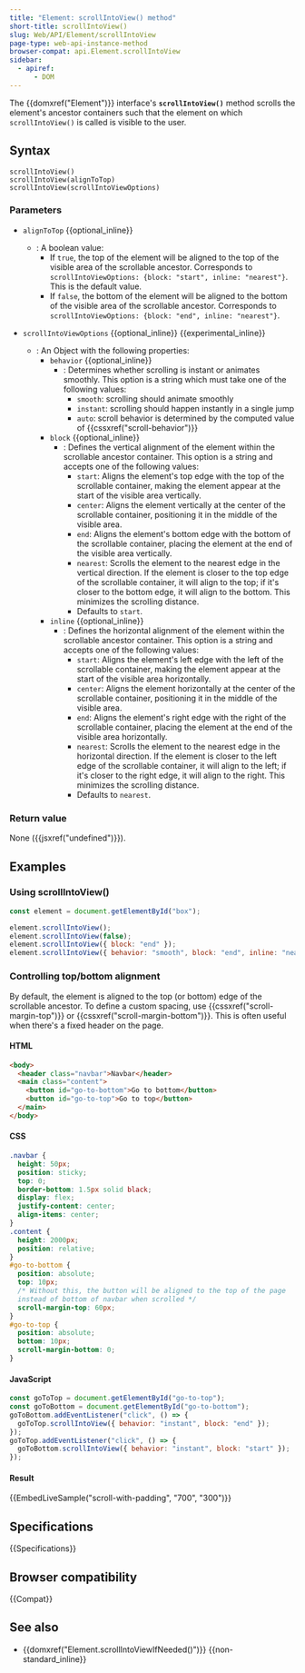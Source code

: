 ```yaml
---
title: "Element: scrollIntoView() method"
short-title: scrollIntoView()
slug: Web/API/Element/scrollIntoView
page-type: web-api-instance-method
browser-compat: api.Element.scrollIntoView
sidebar:
  - apiref:
      - DOM
---
```


The {{domxref("Element")}} interface's
**`scrollIntoView()`** method scrolls the element's ancestor
containers such that the element on which `scrollIntoView()` is called is
visible to the user.

## Syntax

```js-nolint
scrollIntoView()
scrollIntoView(alignToTop)
scrollIntoView(scrollIntoViewOptions)
```

### Parameters

- `alignToTop` {{optional_inline}}
  - : A boolean value:
    - If `true`, the top of the element will be aligned to the top of the
      visible area of the scrollable ancestor. Corresponds to
      `scrollIntoViewOptions: {block: "start", inline: "nearest"}`. This is
      the default value.
    - If `false`, the bottom of the element will be aligned to the bottom
      of the visible area of the scrollable ancestor. Corresponds to
      `scrollIntoViewOptions: {block: "end", inline: "nearest"}`.

- `scrollIntoViewOptions` {{optional_inline}}
  {{experimental_inline}}
  - : An Object with the following properties:
    - `behavior` {{optional_inline}}
      - : Determines whether scrolling is instant or animates smoothly. This option is a string which must take one of the following values:
        - `smooth`: scrolling should animate smoothly
        - `instant`: scrolling should happen instantly in a single jump
        - `auto`: scroll behavior is determined by the computed value of {{cssxref("scroll-behavior")}}
    - `block` {{optional_inline}}
      - : Defines the vertical alignment of the element within the scrollable ancestor container. This option is a string and accepts one of the following values:
        - `start`: Aligns the element's top edge with the top of the scrollable container, making the element appear at the start of the visible area vertically.
        - `center`: Aligns the element vertically at the center of the scrollable container, positioning it in the middle of the visible area.
        - `end`: Aligns the element's bottom edge with the bottom of the scrollable container, placing the element at the end of the visible area vertically.
        - `nearest`: Scrolls the element to the nearest edge in the vertical direction. If the element is closer to the top edge of the scrollable container, it will align to the top; if it's closer to the bottom
          edge, it will align to the bottom. This minimizes the scrolling distance.
        - Defaults to `start`.
    - `inline` {{optional_inline}}
      - : Defines the horizontal alignment of the element within the scrollable ancestor container. This option is a string and accepts one of the following values:
        - `start`: Aligns the element's left edge with the left of the scrollable container, making the element appear at the start of the visible area horizontally.
        - `center`: Aligns the element horizontally at the center of the scrollable container, positioning it in the middle of the visible area.
        - `end`: Aligns the element's right edge with the right of the scrollable container, placing the element at the end of the visible area horizontally.
        - `nearest`: Scrolls the element to the nearest edge in the horizontal direction. If the element is closer to the left edge of the scrollable container, it will align to the left; if it's closer to the right edge, it will align to the right. This minimizes the scrolling distance.
        - Defaults to `nearest`.

### Return value

None ({{jsxref("undefined")}}).

## Examples

### Using scrollIntoView()

```js
const element = document.getElementById("box");

element.scrollIntoView();
element.scrollIntoView(false);
element.scrollIntoView({ block: "end" });
element.scrollIntoView({ behavior: "smooth", block: "end", inline: "nearest" });
```

### Controlling top/bottom alignment

By default, the element is aligned to the top (or bottom) edge of the scrollable ancestor. To define a custom spacing, use {{cssxref("scroll-margin-top")}} or {{cssxref("scroll-margin-bottom")}}. This is often useful when there's a fixed header on the page.

#### HTML

```html
<body>
  <header class="navbar">Navbar</header>
  <main class="content">
    <button id="go-to-bottom">Go to bottom</button>
    <button id="go-to-top">Go to top</button>
  </main>
</body>
```

#### CSS

```css
.navbar {
  height: 50px;
  position: sticky;
  top: 0;
  border-bottom: 1.5px solid black;
  display: flex;
  justify-content: center;
  align-items: center;
}
.content {
  height: 2000px;
  position: relative;
}
#go-to-bottom {
  position: absolute;
  top: 10px;
  /* Without this, the button will be aligned to the top of the page
  instead of bottom of navbar when scrolled */
  scroll-margin-top: 60px;
}
#go-to-top {
  position: absolute;
  bottom: 10px;
  scroll-margin-bottom: 0;
}
```

#### JavaScript

```js
const goToTop = document.getElementById("go-to-top");
const goToBottom = document.getElementById("go-to-bottom");
goToBottom.addEventListener("click", () => {
  goToTop.scrollIntoView({ behavior: "instant", block: "end" });
});
goToTop.addEventListener("click", () => {
  goToBottom.scrollIntoView({ behavior: "instant", block: "start" });
});
```

#### Result

{{EmbedLiveSample("scroll-with-padding", "700", "300")}}

## Specifications

{{Specifications}}

## Browser compatibility

{{Compat}}

## See also

- {{domxref("Element.scrollIntoViewIfNeeded()")}} {{non-standard_inline}}
